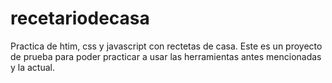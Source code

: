# recetariodecasa
Practica de htim, css y javascript con rectetas de casa.
Este es un proyecto de prueba para poder practicar a usar las herramientas antes mencionadas y la actual.
